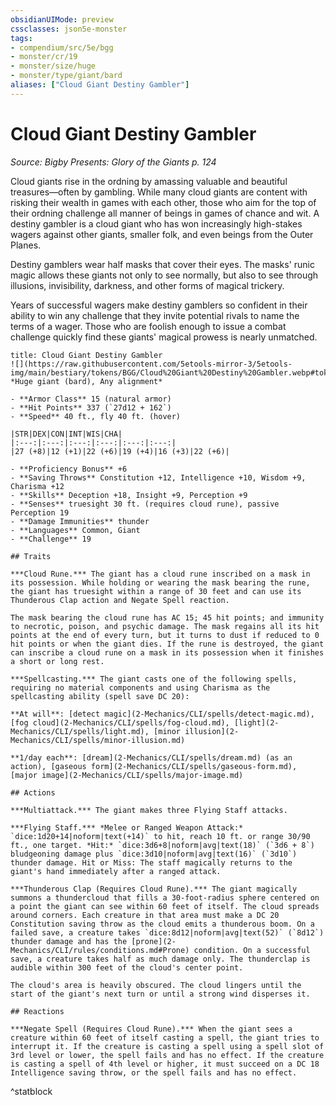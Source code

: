 ```yaml
---
obsidianUIMode: preview
cssclasses: json5e-monster
tags:
- compendium/src/5e/bgg
- monster/cr/19
- monster/size/huge
- monster/type/giant/bard
aliases: ["Cloud Giant Destiny Gambler"]
---
```

# Cloud Giant Destiny Gambler
*Source: Bigby Presents: Glory of the Giants p. 124*  

Cloud giants rise in the ordning by amassing valuable and beautiful treasures—often by gambling. While many cloud giants are content with risking their wealth in games with each other, those who aim for the top of their ordning challenge all manner of beings in games of chance and wit. A destiny gambler is a cloud giant who has won increasingly high-stakes wagers against other giants, smaller folk, and even beings from the Outer Planes.

Destiny gamblers wear half masks that cover their eyes. The masks' runic magic allows these giants not only to see normally, but also to see through illusions, invisibility, darkness, and other forms of magical trickery.

Years of successful wagers make destiny gamblers so confident in their ability to win any challenge that they invite potential rivals to name the terms of a wager. Those who are foolish enough to issue a combat challenge quickly find these giants' magical prowess is nearly unmatched.

```ad-statblock
title: Cloud Giant Destiny Gambler
![](https://raw.githubusercontent.com/5etools-mirror-3/5etools-img/main/bestiary/tokens/BGG/Cloud%20Giant%20Destiny%20Gambler.webp#token)
*Huge giant (bard), Any alignment*

- **Armor Class** 15 (natural armor)
- **Hit Points** 337 (`27d12 + 162`)
- **Speed** 40 ft., fly 40 ft. (hover)

|STR|DEX|CON|INT|WIS|CHA|
|:---:|:---:|:---:|:---:|:---:|:---:|
|27 (+8)|12 (+1)|22 (+6)|19 (+4)|16 (+3)|22 (+6)|

- **Proficiency Bonus** +6
- **Saving Throws** Constitution +12, Intelligence +10, Wisdom +9, Charisma +12
- **Skills** Deception +18, Insight +9, Perception +9
- **Senses** truesight 30 ft. (requires cloud rune), passive Perception 19
- **Damage Immunities** thunder
- **Languages** Common, Giant
- **Challenge** 19

## Traits

***Cloud Rune.*** The giant has a cloud rune inscribed on a mask in its possession. While holding or wearing the mask bearing the rune, the giant has truesight within a range of 30 feet and can use its Thunderous Clap action and Negate Spell reaction.

The mask bearing the cloud rune has AC 15; 45 hit points; and immunity to necrotic, poison, and psychic damage. The mask regains all its hit points at the end of every turn, but it turns to dust if reduced to 0 hit points or when the giant dies. If the rune is destroyed, the giant can inscribe a cloud rune on a mask in its possession when it finishes a short or long rest.

***Spellcasting.*** The giant casts one of the following spells, requiring no material components and using Charisma as the spellcasting ability (spell save DC 20):

**At will**: [detect magic](2-Mechanics/CLI/spells/detect-magic.md), [fog cloud](2-Mechanics/CLI/spells/fog-cloud.md), [light](2-Mechanics/CLI/spells/light.md), [minor illusion](2-Mechanics/CLI/spells/minor-illusion.md)

**1/day each**: [dream](2-Mechanics/CLI/spells/dream.md) (as an action), [gaseous form](2-Mechanics/CLI/spells/gaseous-form.md), [major image](2-Mechanics/CLI/spells/major-image.md)

## Actions

***Multiattack.*** The giant makes three Flying Staff attacks.

***Flying Staff.*** *Melee or Ranged Weapon Attack:* `dice:1d20+14|noform|text(+14)` to hit, reach 10 ft. or range 30/90 ft., one target. *Hit:* `dice:3d6+8|noform|avg|text(18)` (`3d6 + 8`) bludgeoning damage plus `dice:3d10|noform|avg|text(16)` (`3d10`) thunder damage. Hit or Miss: The staff magically returns to the giant's hand immediately after a ranged attack.

***Thunderous Clap (Requires Cloud Rune).*** The giant magically summons a thundercloud that fills a 30-foot-radius sphere centered on a point the giant can see within 60 feet of itself. The cloud spreads around corners. Each creature in that area must make a DC 20 Constitution saving throw as the cloud emits a thunderous boom. On a failed save, a creature takes `dice:8d12|noform|avg|text(52)` (`8d12`) thunder damage and has the [prone](2-Mechanics/CLI/rules/conditions.md#Prone) condition. On a successful save, a creature takes half as much damage only. The thunderclap is audible within 300 feet of the cloud's center point.

The cloud's area is heavily obscured. The cloud lingers until the start of the giant's next turn or until a strong wind disperses it.

## Reactions

***Negate Spell (Requires Cloud Rune).*** When the giant sees a creature within 60 feet of itself casting a spell, the giant tries to interrupt it. If the creature is casting a spell using a spell slot of 3rd level or lower, the spell fails and has no effect. If the creature is casting a spell of 4th level or higher, it must succeed on a DC 18 Intelligence saving throw, or the spell fails and has no effect.
```
^statblock